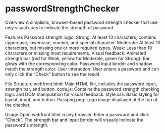# passwordStrengthChecker
Overview
A simplistic, browser-based password strength checker that use only visual cues to indicate the strength of password.

Features
Password strength logic:
Strong: At least 10 characters, contains uppercase, lowercase, number, and special character.
Moderate: At least 10 characters, but missing one or more required types.
Weak: Less than 10 characters or missing most requirements.
Visual feedback:
Animated strength bar (red for Weak, yellow for Moderate, green for Strong).
Bar glows with the corresponding color.
Password input border and shadow match the strength color.
User interaction:
User enters a password and can only click the "Check" button to see the result.

File Structure
webfront.html: Main HTML file, includes the password input, strength bar, and button.
code.js: Contains the password strength checking logic and DOM manipulation for visual feedback.
style.css: Basic styling for layout, input, and button.
Passpng.png: Logo image displayed at the top of the checker.

Usage
Open webfront.html in any browser.
Enter a password and click "Check".
The strength bar and input border will visually indicate the password's strength.
